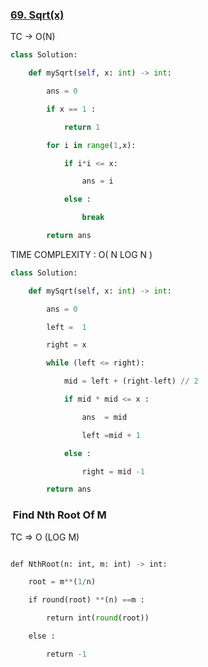 
### [69. Sqrt(x)](https://leetcode.com/problems/sqrtx/)

TC -> O(N)

```python 
class Solution:

    def mySqrt(self, x: int) -> int:

        ans = 0  

        if x == 1 :

            return 1

        for i in range(1,x):

            if i*i <= x:

                ans = i  

            else :

                break

        return ans
```

TIME COMPLEXITY : O( N LOG N )

```PYTHON 
class Solution:

    def mySqrt(self, x: int) -> int:

        ans = 0

        left =  1

        right = x  

        while (left <= right):

            mid = left + (right-left) // 2

            if mid * mid <= x :

                ans  = mid

                left =mid + 1

            else :

                right = mid -1

        return ans
```


###   Find Nth Root Of M

TC => O (LOG M)

```python

def NthRoot(n: int, m: int) -> int:

    root = m**(1/n)

    if round(root) **(n) ==m :

        return int(round(root)) 

    else :

        return -1
```
